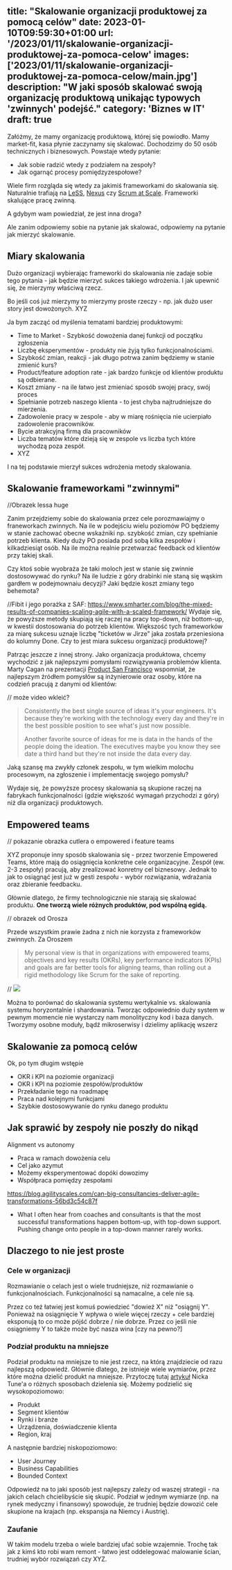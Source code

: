 title: "Skalowanie organizacji produktowej za pomocą celów"
date: 2023-01-10T09:59:30+01:00
url: '/2023/01/11/skalowanie-organizacji-produktowej-za-pomoca-celow'
images: ['2023/01/11/skalowanie-organizacji-produktowej-za-pomoca-celow/main.jpg']
description: "W jaki sposób skalować swoją organizację produktową unikając typowych 'zwinnych' podejść."
category: 'Biznes w IT'
draft: true
---

Załóżmy, że mamy organizację produktową, której się powiodło. Mamy market-fit, kasa płynie zaczynamy się skalować. Dochodzimy do 50 osób technicznych i biznesowych. Powstaje wtedy pytanie:

- Jak sobie radzić wtedy z podziałem na zespoły?
- Jak ogarnąć procesy pomiędzyzespołowe?

Wiele firm rozgląda się wtedy za jakimiś frameworkami do skalowania się. Naturalnie trafiają na [LeSS](https://less.works/less/framework), [Nexus](https://www.scrum.org/resources/scaling-scrum) czy [Scrum at Scale](https://www.scrumatscale.com/scrum-at-scale-guide-online/). Frameworki skalujące pracę zwinną.

A gdybym wam powiedział, że jest inna droga?

Ale zanim odpowiemy sobie na pytanie jak skalować, odpowiemy na pytanie jak mierzyć skalowanie.

## Miary skalowania

Dużo organizacji wybierając frameworki do skalowania nie zadaje sobie tego pytania - jak będzie mierzyć sukces takiego wdrożenia. I jak upewnić się, że mierzymy właściwą rzecz.

Bo jeśli coś już mierzymy to mierzymy proste rzeczy - np. jak dużo user story jest dowożonych. XYZ

Ja bym zacząć od myślenia tematami bardziej produktowymi:
- Time to Market - Szybkość dowożenia danej funkcji od początku zgłoszenia
- Liczbę eksperymentów - produkty nie żyją tylko funkcjonalnościami.
- Szybkość zmian, reakcji - jak długo potrwa zanim będziemy w stanie zmienić kurs?
- Product/feature adoption rate - jak bardzo funkcje od klientów produktu są odbierane.
- Koszt zmiany - na ile łatwo jest zmieniać sposób swojej pracy, swój proces
- Spełnianie potrzeb naszego klienta - to jest chyba najtrudniejsze do mierzenia.
- Zadowolenie pracy w zespole - aby w miarę rośnięcia nie ucierpiało zadowolenie pracowników.
- Bycie atrakcyjną firmą dla pracowników
- Liczba tematów które dzieją się w zespole vs liczba tych które wychodzą poza zespół. 
- XYZ

I na tej podstawie mierzył sukces wdrożenia metody skalowania.

## Skalowanie frameworkami "zwinnymi"
//Obrazek lessa huge

Zanim przejdziemy sobie do skalowania przez cele porozmawiajmy o franeworkach zwinnych. Na ile w podejściu wielu poziomów PO będziemy w stanie zachować obecne wskaźniki np. szybkość zmian, czy spełnianie potrzeb klienta. Kiedy duży PO posiada pod sobą kilka zespołów i kilkadziesiąt osób. Na ile można realnie przetwarzać feedback od klientów przy takiej skali. 

Czy ktoś sobie wyobraża że taki moloch jest w stanie się zwinnie dostosowywać do rynku? Na ile ludzie z góry drabinki nie staną się wąskim gardłem w podejmownaiu decyzji? Jaki będzie koszt zmiany tego behemota? 

//Fibit i jego porażka z SAF:
https://www.smharter.com/blog/the-mixed-results-of-companies-scaling-agile-with-a-scaled-framework/
Wydaje się, że powyższe metody skupiają się raczej na pracy top-down, niż bottom-up, w kwestii dostosowania do potrzeb klientów. 
Większość tych frameworków za miarę sukcesu uznaje liczbę "ticketów w Jirze" jaka została przeniesiona do kolumny Done. Czy to jest miara sukcesu organizacji produktowej?

Patrząc jeszcze z innej strony. Jako organizacja produktowa, chcemy wychodzić z jak najlepszymi pomysłami rozwiązywania problemów klienta. Marty Cagan na prezentacji  [Product San Francisco](https://www.youtube.com/watch?v=9dccd8lihpQ) wspomniał, że najlepszym źródłem pomysłów są inżynierowie oraz osoby, które na codzień pracują z danymi od klientów:

// może video wkleić?

> Consistently the best single source of ideas it's your engineers. It's because they're working with the technology every day and they're in the best possible position to see what's just now possible.
>
> Another favorite source of ideas for me is data in the hands of the people doing the ideation. The executives maybe you know they see date a third hand but they're not inside the data every day.

Jaką szansę ma zwykły członek zespołu, w tym wielkim molochu procesowym, na zgłoszenie i implementację swojego pomysłu?

Wydaje się, że powyższe procesy skalowania są skupione raczej na fabrykach funkcjonalności (gdzie większość wymagań przychodzi z góry) niż dla organizacji produktowych. 

## Empowered teams

// pokazanie obrazka cutlera o empowered i feature teams 

XYZ proponuje inny sposób skalowania się - przez tworzenie Empowered Teams, które mają do osiągnięcia konkretne cele organizacyjne. Zespół (ew. 2-3 zespoły) pracują, aby zrealizować konretny cel biznesowy. Jednak to jak to osiągnąć jest już w gesti zespołu - wybór rozwiązania, wdrażania oraz zbieranie feedbacku. 

Głównie dlatego, że firmy technologicznie nie starają się skalować produktu. **One tworzą wiele różnych produktów, pod wspólną egidą.**

// obrazek od Orosza

Przede wszystkim prawie żadna z nich nie korzysta z frameworków zwinnych. Za Oroszem

> My personal view is that in organizations with empowered teams, objectives and key results (OKRs), key performance indicators (KPIs) and goals are far better tools for aligning teams, than rolling out a rigid methodology like Scrum for the sake of reporting.


//
![](scaling.png)

Można to porównać do skalowania systemu wertykalnie vs. skalowania systemu horyzontalnie i shardowania. Tworząc odpowiednio duży system w pewnym momencie nie wystarczy nam monolityczny kod i baza danych. Tworzymy osobne moduły, bądź mikroserwisy i dzielimy aplikację wszerz

## Skalowanie za pomocą celów
Ok, po tym długim wstępie

- OKR i KPI na poziomie organizacji
- OKR i KPI na poziomie zespołów/produktów
- Przekładanie tego na roadmapę
- Praca nad kolejnymi funkcjami
- Szybkie dostosowywanie do rynku danego produktu


## Jak sprawić by zespoły nie poszły do nikąd
Alignment vs autonomy
- Praca w ramach dowożenia celu
- Cel jako azymut
- Możemy eksperymentować dopóki dowozimy
- Współpraca pomiędzy zespołami

https://blog.agilityscales.com/can-big-consultancies-deliver-agile-transformations-56bd3c54c87f
- What I often hear from coaches and consultants is that the most successful transformations happen bottom-up, with top-down support. Pushing change onto people in a top-down manner rarely works.


## Dlaczego to nie jest proste

### Cele w organizacji
Rozmawianie o celach jest o wiele trudniejsze, niż rozmawianie o funkcjonalnościach. Funkcjonalności są namacalne, a cele nie są.

Przez co też łatwiej jest komuś powiedzieć "dowieź X" niż "osiągnij Y". Ponieważ na osiągnięcie Y wpływa o wiele więcej rzeczy + cele bardziej eksponują to co może pójść dobrze / nie dobrze. Przez co jeśli nie osiągniemy Y to także może być nasza wina [czy na pewno?]

### Podział produktu na mniejsze

Podział produktu na mniejsze to nie jest rzecz, na którą znajdziecie od razu najlepszą odpowiedź. Głównie dlatego, że istnieje wiele wymiarów, przez które można dzielić produkt na mniejsze. Przytoczę tutaj [artykuł](https://medium.com/nick-tune-tech-strategy-blog/aligning-teams-with-business-capabilities-to-improve-flow-why-you-shouldnt-b2996b959546) Nicka Tune'a o różnych sposobach dzielenia się. Możemy podzielić się wysokopoziomowo:
- Produkt
- Segment klientów
- Rynki i branże
- Urządzenia, doświadczenie klienta
- Region, kraj

A następnie bardziej niskopoziomowo:
- User Journey
- Business Capabilities
- Bounded Context

Odpowiedź na to jaki sposób jest najlepszy zależy od waszej strategii - na jakich celach chcielibyście się skupić. Podział w jednym wymiarze (np. na rynek medyczny i finansowy) spowoduje, że trudniej będzie dowozić cele skupione na krajach (np. ekspansja na Niemcy i Austrię).
### Zaufanie 

W takim modelu trzeba o wiele bardziej ufać sobie wzajemnie. Trochę tak jak z kimś kto robi wam remont - łatwo jest oddelegować malowanie ścian, trudniej wybór rozwiązań czy XYZ. 

